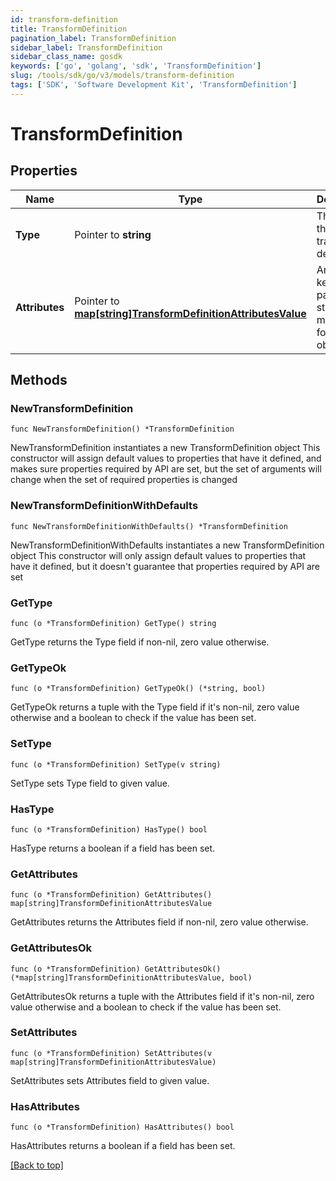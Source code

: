 ```yaml
---
id: transform-definition
title: TransformDefinition
pagination_label: TransformDefinition
sidebar_label: TransformDefinition
sidebar_class_name: gosdk
keywords: ['go', 'golang', 'sdk', 'TransformDefinition'] 
slug: /tools/sdk/go/v3/models/transform-definition
tags: ['SDK', 'Software Development Kit', 'TransformDefinition']
---
```


# TransformDefinition

## Properties

Name | Type | Description | Notes
------------ | ------------- | ------------- | -------------
**Type** |  Pointer to **string** | The type of the transform definition. | [optional] 
**Attributes** |  Pointer to [**map[string]TransformDefinitionAttributesValue**](transform-definition-attributes-value) | Arbitrary key-value pairs to store any metadata for the object | [optional] 

## Methods

### NewTransformDefinition

`func NewTransformDefinition() *TransformDefinition`

NewTransformDefinition instantiates a new TransformDefinition object
This constructor will assign default values to properties that have it defined,
and makes sure properties required by API are set, but the set of arguments
will change when the set of required properties is changed

### NewTransformDefinitionWithDefaults

`func NewTransformDefinitionWithDefaults() *TransformDefinition`

NewTransformDefinitionWithDefaults instantiates a new TransformDefinition object
This constructor will only assign default values to properties that have it defined,
but it doesn't guarantee that properties required by API are set

### GetType

`func (o *TransformDefinition) GetType() string`

GetType returns the Type field if non-nil, zero value otherwise.

### GetTypeOk

`func (o *TransformDefinition) GetTypeOk() (*string, bool)`

GetTypeOk returns a tuple with the Type field if it's non-nil, zero value otherwise
and a boolean to check if the value has been set.

### SetType

`func (o *TransformDefinition) SetType(v string)`

SetType sets Type field to given value.

### HasType

`func (o *TransformDefinition) HasType() bool`

HasType returns a boolean if a field has been set.

### GetAttributes

`func (o *TransformDefinition) GetAttributes() map[string]TransformDefinitionAttributesValue`

GetAttributes returns the Attributes field if non-nil, zero value otherwise.

### GetAttributesOk

`func (o *TransformDefinition) GetAttributesOk() (*map[string]TransformDefinitionAttributesValue, bool)`

GetAttributesOk returns a tuple with the Attributes field if it's non-nil, zero value otherwise
and a boolean to check if the value has been set.

### SetAttributes

`func (o *TransformDefinition) SetAttributes(v map[string]TransformDefinitionAttributesValue)`

SetAttributes sets Attributes field to given value.

### HasAttributes

`func (o *TransformDefinition) HasAttributes() bool`

HasAttributes returns a boolean if a field has been set.


[[Back to top]](#) 


